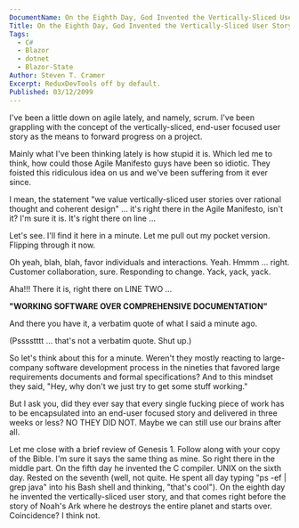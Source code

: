 ```yaml
---
DocumentName: On the Eighth Day, God Invented the Vertically-Sliced User Story
Title: On the Eighth Day, God Invented the Vertically-Sliced User Story
Tags:
  - C#
  - Blazor 
  - dotnet
  - Blazor-State
Author: Steven T. Cramer
Excerpt: ReduxDevTools off by default. 
Published: 03/12/2099
---
```


I've been a little down on agile lately, and namely, scrum. I've been grappling with the concept of the vertically-sliced, end-user focused user story as the means to forward progress on a project.

Mainly what I've been thinking lately is how stupid it is. Which led me to think, how could those Agile Manifesto guys have been so idiotic. They foisted this ridiculous idea on us and we've been suffering from it ever since.

I mean, the statement "we value vertically-sliced user stories over rational thought and coherent design" ... it's right there in the Agile Manifesto, isn't it? I'm sure it is. It's right there on line ...

Let's see. I'll find it here in a minute. Let me pull out my pocket version.  Flipping through it now.

Oh yeah, blah, blah, favor individuals and interactions. Yeah. Hmmm ... right. Customer collaboration, sure. Responding to change. Yack, yack, yack.

Aha!!! There it is, right there on LINE TWO ...

**"WORKING SOFTWARE OVER COMPREHENSIVE DOCUMENTATION"**

And there you have it, a verbatim quote of what I said a minute ago.

(Psssstttt ... that's not a verbatim quote. Shut up.)

So let's think about this for a minute. Weren't they mostly reacting to large-company software development process in the nineties that favored large requirements documents and formal specifications? And to this mindset they said, "Hey, why don't we just try to get some stuff working."

But I ask you, did they ever say that every single fucking piece of work has to be encapsulated into an end-user focused story and delivered in three weeks or less? NO THEY DID NOT. Maybe we can still use our brains after all.

Let me close with a brief review of Genesis 1. Follow along with your copy of the Bible. I'm sure it says the same thing as mine. So right there in the middle part. On the fifth day he invented the C compiler. UNIX on the sixth day. Rested on the seventh (well, not quite. He spent all day typing "ps -ef | grep java" into his Bash shell and thinking, "that's cool"). On the eighth day he invented the vertically-sliced user story, and that comes right before the story of Noah's Ark where he destroys the entire planet and starts over. Coincidence? I think not.








